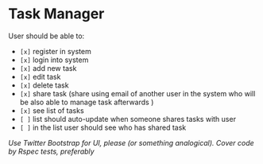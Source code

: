Task Manager
============

User should be able to:
-  `[x]` register in system
-  `[x]` login into system
-  `[x]` add new task
-  `[x]` edit task
-  `[x]` delete task
-  `[x]` share task (share using email of another user in the system who will be also able to manage task afterwards )
-  `[x]` see list of tasks
  -  `[ ]` list should auto-update when someone shares tasks with user
  -  `[ ]` in the list user should see who has shared task
    
_Use Twitter Bootstrap for UI, please (or something analogical). Cover code by Rspec tests, preferably_